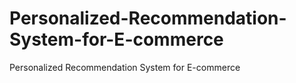 # Personalized-Recommendation-System-for-E-commerce
Personalized Recommendation System for E-commerce
